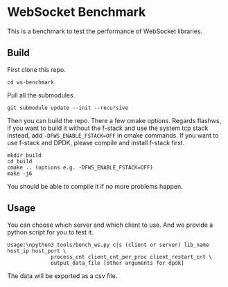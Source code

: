 # WebSocket Benchmark

This is a benchmark to test the performance of WebSocket libraries.

## Build

First clone this repo.
```
cd ws-benchmark
```

Pull all the submodules.
```
git submodule update --init --recursive
```

Then you can build the repo. There a few cmake options.
Regards flashws, if you want to build it without the f-stack and use the system
tcp stack instead, add `-DFWS_ENABLE_FSTACK=OFF` in cmake commands. If you want
to use f-stack and DPDK, please compile and install f-stack first.

```
mkdir build
cd build
cmake .. (options e.g. -DFWS_ENABLE_FSTACK=OFF)
make -j6
```
You should be able to compile it if no more problems happen.

## Usage

You can choose which server and which client to use. And we provide a python script
for you to test it.

```
Usage:\npython3 tools/bench_ws.py c|s (client or server) lib_name host_ip host_port \
              process_cnt client_cnt_per_proc client_restart_cnt \ 
              output_data_file [other arguments for dpdk]
```

The data will be exported as a csv file.